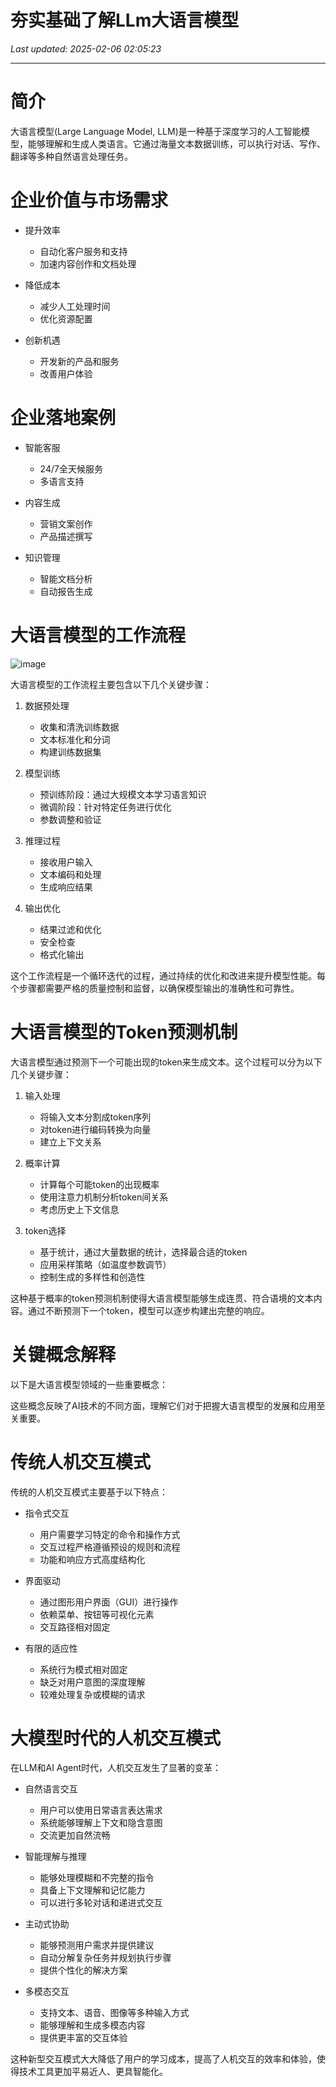 # 夯实基础了解LLm大语言模型

_Last updated: 2025-02-06 02:05:23_

---

# 简介


大语言模型(Large Language Model, LLM)是一种基于深度学习的人工智能模型，能够理解和生成人类语言。它通过海量文本数据训练，可以执行对话、写作、翻译等多种自然语言处理任务。


# 企业价值与市场需求


- 提升效率
    - 自动化客户服务和支持
    - 加速内容创作和文档处理

- 降低成本
    - 减少人工处理时间
    - 优化资源配置

- 创新机遇
    - 开发新的产品和服务
    - 改善用户体验

# 企业落地案例


- 智能客服
    - 24/7全天候服务
    - 多语言支持

- 内容生成
    - 营销文案创作
    - 产品描述撰写

- 知识管理
    - 智能文档分析
    - 自动报告生成

# 大语言模型的工作流程


![image](https://prod-files-secure.s3.us-west-2.amazonaws.com/4d514fab-2492-4877-a269-a017b8992bb6/fd26e416-cc3e-44a7-b538-c284bc08aed9/image.png?X-Amz-Algorithm=AWS4-HMAC-SHA256&X-Amz-Content-Sha256=UNSIGNED-PAYLOAD&X-Amz-Credential=ASIAZI2LB466YG3NOMBA%2F20250205%2Fus-west-2%2Fs3%2Faws4_request&X-Amz-Date=20250205T180500Z&X-Amz-Expires=3600&X-Amz-Security-Token=IQoJb3JpZ2luX2VjEDIaCXVzLXdlc3QtMiJIMEYCIQCBbnMufaC0abYRDEXXgrcoBjIAeIs%2FUlv391%2FJpJ5yCgIhAJt5%2BD9Ep4RD5zu0s1v4o6JI21jVLSW%2BBAY4PSPNYgc%2FKv8DCEoQABoMNjM3NDIzMTgzODA1Igwp7jdljsb1BCZnHfwq3APXnSh6GbruKpAm7DqdNeraYdOatIpQffStoGk2TkG5AWSAQc1O4BTyjjr1ZCvVL0GkB3VwAS0%2F%2FAiRTn9aA171sgBPXKKblr1N5lsI16TdXNmZJb7dSsqAR7h%2B0bOIk55zfTAaVCTaTbNg8m8TLLkiX42lGYYi8d0UTYP7uWSUn5WKNcYcnOL1EaRmvkGoEpbcXeke2AozrPCEjc3nJqxPyEH9g9%2B30EeArProXv2NgsFQyDUZDXwIokB00mLfM1TRUxIAT8KdqJXG4dqHLcjWDVBU8fgoXu%2F9kORXTpbB8xPboaaQ4kZL%2FLhC0WVd47Wy55NwcKxQsuSXwFKoeJNMzT88EfOxwPDEzSN4kBq6NaRBMWVfoUi%2FHyLtADvO2FuV%2BdLCXq3yFdTZYplG38obtlHjD1SVJJ1yjCPGzyYo1DaeDXDpkQaXWbL9VH1r6vQibCx3QhEJn4BQ9WuIMuXVgISTkM4kcPdc8yN%2BwBy2tsUiP64owfq8iF4ORr4tqmuWVFR3LwI881ij2h8kRr8CI60y9sPYzpdD2gJSQLjaoXyExZ7jMltRsSNz52zofm9v8j8mmIqe%2FXLQRucdlniqqQF%2FLm07NYMP9mDM1KGkqhNyiYfg8%2BhyDrFkzDD9uo69BjqkASP%2BbyrHKP3N0z0SQKvV%2FH%2BQ8IxNrongSWsC6GDhDWqpQK86BaVauECU%2FkPjyA5afMnY1FqQnyFbaZiSWDnftzjSEYTQEcufAJ5Ef4ZxJZoYyqkcBve69vnSdpTAL6ugf9i6nKeGZeOg1S4FiqVK4HLw2oOxUeHRi4lFfQHxnRCskE5URyGk%2Ff%2Ff1xl2DOld4A9ioAiVPlaT9x9P%2FG7HFxa9ke1T&X-Amz-Signature=393ace7362146c9b33cab0ee511f0abdf363d32ec3ec0ebf73f7517dd9809094&X-Amz-SignedHeaders=host&x-id=GetObject)


大语言模型的工作流程主要包含以下几个关键步骤：


1. 数据预处理
    - 收集和清洗训练数据
    - 文本标准化和分词
    - 构建训练数据集

2. 模型训练
    - 预训练阶段：通过大规模文本学习语言知识
    - 微调阶段：针对特定任务进行优化
    - 参数调整和验证

3. 推理过程
    - 接收用户输入
    - 文本编码和处理
    - 生成响应结果

4. 输出优化
    - 结果过滤和优化
    - 安全检查
    - 格式化输出

这个工作流程是一个循环迭代的过程，通过持续的优化和改进来提升模型性能。每个步骤都需要严格的质量控制和监督，以确保模型输出的准确性和可靠性。


# 大语言模型的Token预测机制


大语言模型通过预测下一个可能出现的token来生成文本。这个过程可以分为以下几个关键步骤：


1. 输入处理
    - 将输入文本分割成token序列
    - 对token进行编码转换为向量
    - 建立上下文关系

2. 概率计算
    - 计算每个可能token的出现概率
    - 使用注意力机制分析token间关系
    - 考虑历史上下文信息

3. token选择
    - 基于统计，通过大量数据的统计，选择最合适的token
    - 应用采样策略（如温度参数调节）
    - 控制生成的多样性和创造性

这种基于概率的token预测机制使得大语言模型能够生成连贯、符合语境的文本内容。通过不断预测下一个token，模型可以逐步构建出完整的响应。


# 关键概念解释


以下是大语言模型领域的一些重要概念：


这些概念反映了AI技术的不同方面，理解它们对于把握大语言模型的发展和应用至关重要。


# 传统人机交互模式


传统的人机交互模式主要基于以下特点：


- 指令式交互
    - 用户需要学习特定的命令和操作方式
    - 交互过程严格遵循预设的规则和流程
    - 功能和响应方式高度结构化

- 界面驱动
    - 通过图形用户界面（GUI）进行操作
    - 依赖菜单、按钮等可视化元素
    - 交互路径相对固定

- 有限的适应性
    - 系统行为模式相对固定
    - 缺乏对用户意图的深度理解
    - 较难处理复杂或模糊的请求

# 大模型时代的人机交互模式


在LLM和AI Agent时代，人机交互发生了显著的变革：


- 自然语言交互
    - 用户可以使用日常语言表达需求
    - 系统能够理解上下文和隐含意图
    - 交流更加自然流畅

- 智能理解与推理
    - 能够处理模糊和不完整的指令
    - 具备上下文理解和记忆能力
    - 可以进行多轮对话和递进式交互

- 主动式协助
    - 能够预测用户需求并提供建议
    - 自动分解复杂任务并规划执行步骤
    - 提供个性化的解决方案

- 多模态交互
    - 支持文本、语音、图像等多种输入方式
    - 能够理解和生成多模态内容
    - 提供更丰富的交互体验

这种新型交互模式大大降低了用户的学习成本，提高了人机交互的效率和体验，使得技术工具更加平易近人、更具智能化。

